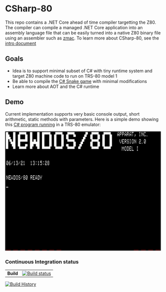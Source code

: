 # CSharp-80

This repo contains a .NET Core ahead of time compiler targetting the Z80. The compiler can compile a managed .NET Core application into an assembly language file that 
can be easily turned into a native Z80 binary file using an assembler such as [zmac](http://48k.ca/zmac.html). To learn more about CSharp-80, see the
[intro document](Documentation/intro-to-csharp-80.md)

## Goals

* Idea is to support minimal subset of C# with tiny runtime system and target Z80 machine code to run on TRS-80 model 1
* Be able to compile the [C# Snake game](https://github.com/MichalStrehovsky/SeeSharpSnake) with minimal modifications
* Learn more about AOT and the C# runtime

## Demo

Current implementation supports very basic console output, short arithmetic, static methods with parameters. Here is a
simple demo showing this [C# program running](https://github.com/drcjt/CSharp-80/blob/main/Sample/Program.cs) in a TRS-80 emulator:

![demo](/Documentation/demo.gif)

### Continuous Integration status

| | |
| --- | --- |
| **Build** | [![Build status](https://img.shields.io/appveyor/ci/drcjt/csharp-80.svg)](https://ci.appveyor.com/project/drcjt/csharp-80) |
[![Build History](https://buildstats.info/appveyor/chart/drcjt/csharp-80)](https://ci.appveyor.com/project/drcjt/csharp-80)